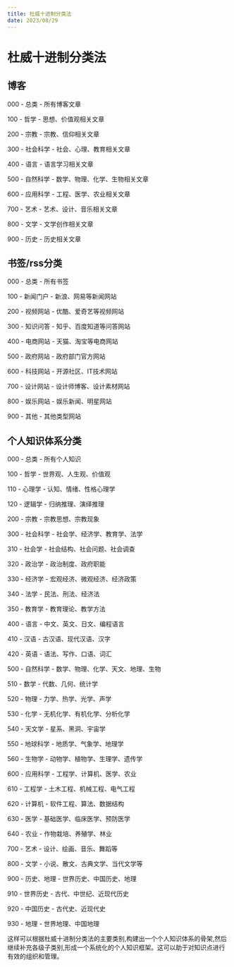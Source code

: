 ```yaml
---
title: 杜威十进制分类法
date: 2023/08/29
---
```

# 杜威十进制分类法



## 博客

000 - 总类 - 所有博客文章

100 - 哲学 - 思想、价值观相关文章

200 - 宗教 - 宗教、信仰相关文章

300 - 社会科学 - 社会、心理、教育相关文章

400 - 语言 - 语言学习相关文章

500 - 自然科学 - 数学、物理、化学、生物相关文章

600 - 应用科学 - 工程、医学、农业相关文章

700 - 艺术 - 艺术、设计、音乐相关文章

800 - 文学 - 文学创作相关文章

900 - 历史 - 历史相关文章



## 书签/rss分类

000 - 总类 - 所有书签

100 - 新闻门户 - 新浪、网易等新闻网站

200 - 视频网站 - 优酷、爱奇艺等视频网站

300 - 知识问答 - 知乎、百度知道等问答网站

400 - 电商网站 - 天猫、淘宝等电商网站

500 - 政府网站 - 政府部门官方网站

600 - 科技网站 - 开源社区、IT技术网站

700 - 设计网站 - 设计师博客、设计素材网站

800 - 娱乐网站 - 娱乐新闻、明星网站

900 - 其他 - 其他类型网站



## 个人知识体系分类

000 - 总类 - 所有个人知识



100 - 哲学 - 世界观、人生观、价值观

110 - 心理学 - 认知、情绪、性格心理学

120 - 逻辑学 - 归纳推理、演绎推理



200 - 宗教 - 宗教思想、宗教现象



300 - 社会科学 - 社会学、经济学、教育学、法学

310 - 社会学 - 社会结构、社会问题、社会调查

320 - 政治学 - 政治制度、政府职能

330 - 经济学 - 宏观经济、微观经济、经济政策

340 - 法学 - 民法、刑法、经济法

350 - 教育学 - 教育理论、教学方法



400 - 语言 - 中文、英文、日文、编程语言

410 - 汉语 - 古汉语、现代汉语、汉字

420 - 英语 - 语法、写作、口语、词汇



500 - 自然科学 - 数学、物理、化学、天文、地理、生物

510 - 数学 - 代数、几何、统计学

520 - 物理 - 力学、热学、光学、声学

530 - 化学 - 无机化学、有机化学、分析化学

540 - 天文学 - 星系、黑洞、宇宙学

550 - 地球科学 - 地质学、气象学、地理学

560 - 生物学 - 动物学、植物学、生理学、遗传学



600 - 应用科学 - 工程学、计算机、医学、农业

610 - 工程学 - 土木工程、机械工程、电气工程

620 - 计算机 - 软件工程、算法、数据结构

630 - 医学 - 基础医学、临床医学、预防医学

640 - 农业 - 作物栽培、养殖学、林业



700 - 艺术 - 设计、绘画、音乐、舞蹈等



800 - 文学 - 小说、散文、古典文学、当代文学等



900 - 历史、地理 - 世界历史、中国历史、地理

910 - 世界历史 - 古代、中世纪、近现代历史

920 - 中国历史 - 古代史、近现代史

930 - 地理 - 世界地理、中国地理



这样可以根据杜威十进制分类法的主要类别,构建出一个个人知识体系的骨架,然后继续补充各级子类别,形成一个系统化的个人知识框架。这可以助于对知识点进行有效的组织和管理。